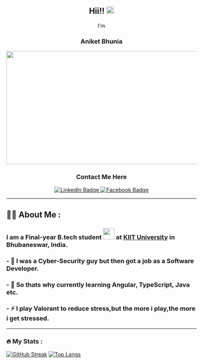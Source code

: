 <div align= "center">
  <h2>
  Hii!!
  <img src="https://media.giphy.com/media/hvRJCLFzcasrR4ia7z/giphy.gif" width="20px"/>
</h2>
    <p>I’m <br><h3>Aniket Bhunia</h3></p> 
</div>
<div id="header" align="center">
  <img src="https://media.giphy.com/media/scZPhLqaVOM1qG4lT9/giphy.gif" width="600" height="300"/>
</div>
<div id="badges" align="center">
  <h3> Contact Me Here </h3>
  <a href="https://www.linkedin.com/in/aniket-bhunia-433120201/">
    <img src="https://img.shields.io/badge/LinkedIn-blue?style=for-the-badge&logo=linkedin&logoColor=white" alt="LinkedIn Badge"/>
  </a>
<!--   <a href="your-youtube-URL">
    <img src="https://img.shields.io/badge/YouTube-red?style=for-the-badge&logo=youtube&logoColor=white" alt="Youtube Badge"/>
  </a> -->
  <a href="https://www.facebook.com/aniket.bhunia.7315/">
    <img src="https://img.shields.io/badge/Facebook-red?style=for-the-badge&logo=facebook&logoColor=white" alt="Facebook Badge"/>
  </a>
  <br>
  <img src="https://komarev.com/ghpvc/?username=AniketBhunia" alt=""/>
</div>

<!-- <div align="center">
  <img src="https://media.giphy.com/media/RbDKaczqWovIugyJmW/giphy.gif" width="600" height="300"/>
</div> -->

---

## :woman_technologist: About Me :
### I am a Final-year B.tech student <img src="https://media.giphy.com/media/WUlplcMpOCEmTGBtBW/giphy.gif" width="30"> at <a href="https://kiit.ac.in/">KIIT University</a> in Bhubaneswar, India.
###   - 👀 I was a Cyber-Security guy but then got a job as a Software Developer.
###  - 🌱 So thats why currently learning Angular, TypeScript, Java etc. 
###   - ⚡ I play Valorant to reduce stress,but the more i play,the more i get stressed.

---

### :fire: My Stats :
[![GitHub Streak](http://github-readme-streak-stats.herokuapp.com?user=AniketBhunia&theme=tokyonight&date_format=M%20j%5B%2C%20Y%5D)](https://git.io/streak-stats)
[![Top Langs](https://github-readme-stats.vercel.app/api/top-langs/?username=AniketBhunia&layout=compact&theme=vision-friendly-dark)](https://github.com/anuraghazra/github-readme-stats)

<!---
AniketBhunia/AniketBhunia is a ✨ special ✨ repository because its `README.md` (this file) appears on your GitHub profile.
You can click the Preview link to take a look at your changes.
--->
